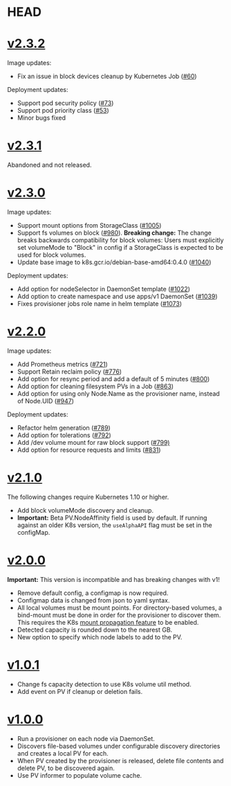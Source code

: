 # HEAD

# [v2.3.2](https://github.com/kubernetes-sigs/sig-storage-local-static-provisioner/releases/tag/v2.3.2)

Image updates:
- Fix an issue in block devices cleanup by Kubernetes Job
  ([#60](https://github.com/kubernetes-sigs/sig-storage-local-static-provisioner/pull/60))

Deployment updates:
- Support pod security policy
  ([#73](https://github.com/kubernetes-sigs/sig-storage-local-static-provisioner/pull/73))
- Support pod priority class
  ([#53](https://github.com/kubernetes-sigs/sig-storage-local-static-provisioner/pull/53))
- Minor bugs fixed

# [v2.3.1](https://github.com/kubernetes-sigs/sig-storage-local-static-provisioner/releases/tag/v2.3.1)

Abandoned and not released.

# [v2.3.0](https://github.com/kubernetes-sigs/sig-storage-local-static-provisioner/releases/tag/v2.3.0)

Image updates:
* Support mount options from StorageClass
  ([#1005](https://github.com/kubernetes-incubator/external-storage/pull/1005))
* Support fs volumes on block
  ([#980](https://github.com/kubernetes-incubator/external-storage/pull/980)).
  **Breaking change:** The change breaks backwards compatibility for block volumes: Users must explicitly set volumeMode to "Block" in config if a StorageClass is expected to be used for block volumes.
* Update base image to k8s.gcr.io/debian-base-amd64:0.4.0
  ([#1040](https://github.com/kubernetes-incubator/external-storage/pull/1040))

Deployment updates:
* Add option for nodeSelector in DaemonSet template
  ([#1022](https://github.com/kubernetes-incubator/external-storage/pull/1022))
* Add option to create namespace and use apps/v1 DaemonSet
  ([#1039](https://github.com/kubernetes-incubator/external-storage/pull/1039))
* Fixes provisioner jobs role name in helm template
  ([#1073](https://github.com/kubernetes-incubator/external-storage/pull/1073))

# [v2.2.0](https://github.com/kubernetes-incubator/external-storage/releases/tag/local-volume-provisioner-v2.2.0)
Image updates:
* Add Prometheus metrics
  ([#721](https://github.com/kubernetes-incubator/external-storage/pull/721))
* Support Retain reclaim policy
  ([#776](https://github.com/kubernetes-incubator/external-storage/pull/776))
* Add option for resync period and add a default of 5 minutes
  ([#800](https://github.com/kubernetes-incubator/external-storage/pull/800))
* Add option for cleaning filesystem PVs in a Job
  ([#863](https://github.com/kubernetes-incubator/external-storage/pull/863))
* Add option for using only Node.Name as the provisioner name, instead of Node.UID ([#947](https://github.com/kubernetes-incubator/external-storage/pull/947))

Deployment updates:
* Refactor helm generation
  ([#789](https://github.com/kubernetes-incubator/external-storage/pull/789))
* Add option for tolerations
  ([#792](https://github.com/kubernetes-incubator/external-storage/pull/792))
* Add /dev volume mount for raw block support
  ([#799)](https://github.com/kubernetes-incubator/external-storage/pull/799)
* Add option for resource requests and limits
  ([#831](https://github.com/kubernetes-incubator/external-storage/pull/831))

# [v2.1.0](https://github.com/kubernetes-incubator/external-storage/releases/tag/local-volume-provisioner-v2.1.0)
The following changes require Kubernetes 1.10 or higher.
* Add block volumeMode discovery and cleanup.
* **Important:** Beta PV.NodeAffinity field is used by default. If running against an older K8s version,
  the `useAlphaAPI` flag must be set in the configMap.

# [v2.0.0](https://github.com/kubernetes-incubator/external-storage/releases/tag/local-volume-provisioner-v2.0.0)
**Important:** This version is incompatible and has breaking changes with v1!
* Remove default config, a configmap is now required.
* Configmap data is changed from json to yaml syntax.
* All local volumes must be mount points.  For directory-based volumes, a
  bind-mount must be done in order for the provisioner to discover them. This
  requires the K8s [mount propagation feature](https://kubernetes.io/docs/concepts/storage/volumes/#mount-propagation)
  to be enabled.
* Detected capacity is rounded down to the nearest GB.
* New option to specify which node labels to add to the PV.

# [v1.0.1](https://github.com/kubernetes-incubator/external-storage/releases/tag/local-volume-provisioner-bootstrap-v1.0.1)
* Change fs capacity detection to use K8s volume util method.
* Add event on PV if cleanup or deletion fails.

# [v1.0.0](https://github.com/kubernetes-incubator/external-storage/releases/tag/local-volume-provisioner-bootstrap-v1.0.0)
* Run a provisioner on each node via DaemonSet.
* Discovers file-based volumes under configurable discovery directories and creates a local PV for each.
* When PV created by the provisioner is released, delete file contents and delete PV, to be discovered again.
* Use PV informer to populate volume cache.

